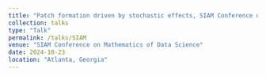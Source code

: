 ```yaml
---
title: "Patch formation driven by stochastic effects, SIAM Conference on Mathematics of Data Science (MDS24), October 2024."
collection: talks
type: "Talk"
permalink: /talks/SIAM
venue: "SIAM Conference on Mathematics of Data Science"
date: 2024-10-23
location: "Atlanta, Georgia"
---
```


